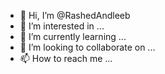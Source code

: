 - 👋 Hi, I’m @RashedAndleeb
- 👀 I’m interested in ...
- 🌱 I’m currently learning ...
- 💞️ I’m looking to collaborate on ...
- 📫 How to reach me ...

<!---
RashedAndleeb/RashedAndleeb is a ✨ special ✨ repository because its `README.md` (this file) appears on your GitHub profile.
You can click the Preview link to take a look at your changes.
--->
